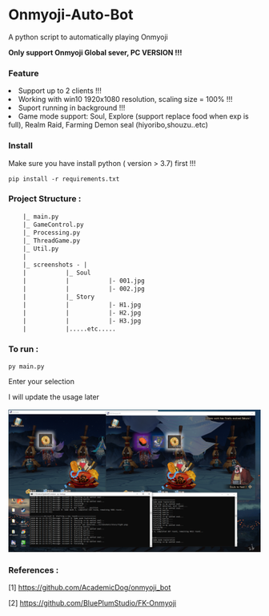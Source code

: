 # Onmyoji-Auto-Bot
A python script to automatically playing Onmyoji

**Only support Onmyoji Global sever, PC VERSION !!!**

### Feature
<li>Support up to 2 clients !!!
<li>Working with win10  1920x1080 resolution, scaling size = 100% !!!
<li>Suport running in background !!!
<li>Game mode support: Soul, Explore (support replace food when exp is full), Realm Raid, Farming Demon seal (hiyoribo,shouzu..etc)
	

### Install
Make sure you have install python ( version > 3.7) first !!!

    pip install -r requirements.txt


### Project Structure : 
		
		|_ main.py
		|_ GameControl.py
		|_ Processing.py
		|_ ThreadGame.py
		|_ Util.py
		|	
		|_ screenshots - |
		|			|_ Soul
		|			|			|- 001.jpg
		|			|			|- 002.jpg
		|			|_ Story
		|			|			|- H1.jpg
		|			|			|- H2.jpg
		|			|			|- H3.jpg
		|			|.....etc.....
		

### To run : 

    py main.py
    
Enter your selection

I will update the usage later
<br>
<br>
<img src="capture.png" ><br>


### References : 
[1] https://github.com/AcademicDog/onmyoji_bot

[2] https://github.com/BluePlumStudio/FK-Onmyoji

